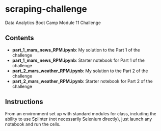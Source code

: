 # scraping-challenge
Data Analytics Boot Camp Module 11 Challenge

## Contents
- **part_1_mars_news_RPM.ipynb**: My solution to the Part 1 of the challenge
- **part_1_mars_news_RPM.ipynb**: Starter notebook for Part 1 of the challenge
- **part_2_mars_weather_RPM.ipynb**: My solution to the Part 2 of the challenge
- **part_2_mars_weather_RPM.ipynb**: Starter notebook for Part 2 of the challenge

## Instructions
From an environment set up with standard modules for class, including the ability to use Splinter (not necessarily Selenium directly), just launch any notebook and run the cells.